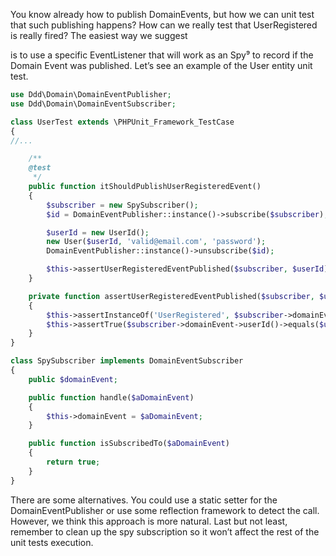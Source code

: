 You know already how to publish DomainEvents, but how we can unit test that such publishing happens? How can we really test that UserRegistered is really fired? The easiest way we suggest

is to use a specific EventListener that will work as an Spy⁹ to record if the Domain Event was published. Let’s see an example of the User entity unit test.

```php
use Ddd\Domain\DomainEventPublisher;
use Ddd\Domain\DomainEventSubscriber;

class UserTest extends \PHPUnit_Framework_TestCase
{
//...

    /**
    @test
     */
    public function itShouldPublishUserRegisteredEvent()
    {
        $subscriber = new SpySubscriber();
        $id = DomainEventPublisher::instance()->subscribe($subscriber);

        $userId = new UserId();
        new User($userId, 'valid@email.com', 'password');
        DomainEventPublisher::instance()->unsubscribe($id);

        $this->assertUserRegisteredEventPublished($subscriber, $userId);
    }

    private function assertUserRegisteredEventPublished($subscriber, $userId)
    {
        $this->assertInstanceOf('UserRegistered', $subscriber->domainEvent);
        $this->assertTrue($subscriber->domainEvent->userId()->equals($userId));
    }
}

class SpySubscriber implements DomainEventSubscriber
{
    public $domainEvent;

    public function handle($aDomainEvent)
    {
        $this->domainEvent = $aDomainEvent;
    }

    public function isSubscribedTo($aDomainEvent)
    {
        return true;
    }
}
```

There are some alternatives. You could use a static setter for the DomainEventPublisher or use some reflection framework to detect the call. However, we think this approach is more natural. Last but not least, remember to clean up the spy subscription so it won’t affect the rest of the unit tests execution.

